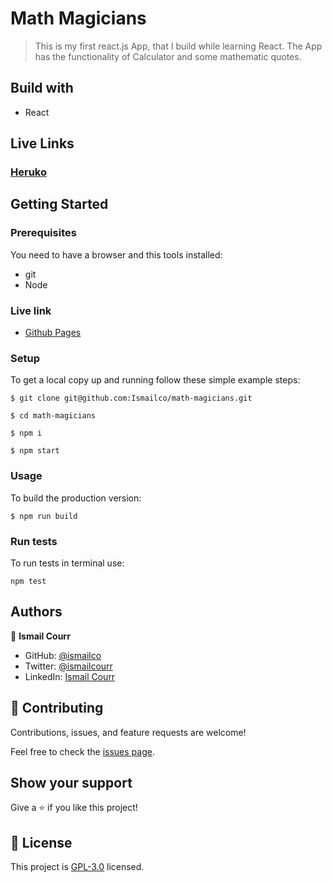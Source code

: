 # Math Magicians

> This is my first react.js App, that I build while learning React. The App has the functionality of Calculator and some mathematic quotes.

## Build with

- React

## Live Links

### [Heruko](https://mv-calculator.herokuapp.com/)

## Getting Started

### Prerequisites

You need to have a browser and this tools installed:

- git
- Node

### Live link

- [Github Pages](https://ismailco.github.io/math-magicians/build)

### Setup

To get a local copy up and running follow these simple example steps:

```
$ git clone git@github.com:Ismailco/math-magicians.git

```

```
$ cd math-magicians
```

```
$ npm i
```

```
$ npm start
```

### Usage

To build the production version:

```
$ npm run build
```

### Run tests

To run tests in terminal use:

```
npm test
```

## Authors

👤 **Ismail Courr**

- GitHub: [@ismailco](https://github.com/ismailco)
- Twitter: [@ismailcourr](https://twitter.com/ismailcourr)
- LinkedIn: [Ismail Courr](https://linkedin.com/in/ismailcourr)

## 🤝 Contributing

Contributions, issues, and feature requests are welcome!

Feel free to check the [issues page](../../issues/).

## Show your support

Give a ⭐️ if you like this project!

## 📝 License

This project is [GPL-3.0](./LICENSE) licensed.
